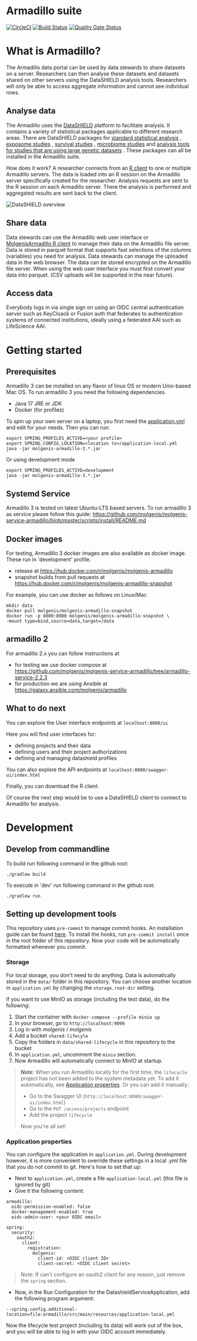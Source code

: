 # Armadillo suite

[![CircleCI](https://circleci.com/gh/molgenis/molgenis-service-armadillo.svg?style=shield)](https://circleci.com/gh/molgenis/molgenis-service-armadillo)
[![Build Status](https://dev.azure.com/molgenis/molgenis-emx2/_apis/build/status/molgenis.molgenis-service-armadillo?branchName=master)](https://dev.azure.com/molgenis/molgenis-service-armadillo/_build/latest?definitionId=1&branchName=master)
[![Quality Gate Status](https://sonarcloud.io/api/project_badges/measure?project=org.molgenis%3Aarmadillo-service&metric=alert_status)](https://sonarcloud.io/dashboard?id=org.molgenis%3Aarmadillo-service)

# What is Armadillo?

The Armadillo data portal can be used by data stewards to share datasets on a server. Researchers can then analyse these datasets and datasets shared on other
servers using the DataSHIELD analysis tools. Researchers will only be able to access aggregate information and cannot see individual rows.

## Analyse data

The Armadillo uses the [DataSHIELD](https://datashield.org) platform to facilitate analysis. It contains a variety of statistical packages applicable to
different research areas. There are DataSHIELD packages for [standard statistical analysis](https://github.com/datashield/dsBaseClient)
, [exposome studies](https://github.com/isglobal-brge/dsExposomeClient)
, [survival studies](https://github.com/neelsoumya/dsSurvivalClient)
, [microbiome studies](https://github.com/StuartWheater/dsMicrobiomeClient)
and [analysis tools for studies that are using large genetic datasets](https://github.com/isglobal-brge/dsomicsclient)
. These packages can all be installed in the Armadillo suite.

How does it work? A researcher connects from an [R client](https://molgenis.github.io/molgenis-r-datashield) to one or multiple Armadillo servers. The data is
loaded into an R session on the Armadillo server specifically created for the researcher. Analysis requests are sent to the R session on each Armadillo server.
There the analysis is performed and aggregated results are sent back to the client.

![DataSHIELD overview](https://raw.githubusercontent.com/molgenis/molgenis-service-armadillo/master/doc/img/overview-datashield.png)

## Share data

Data stewards can use the Armadillo web user interface or [MolgenisArmadillo R client](https://molgenis.github.io/molgenis-r-armadillo)
to manage their data on the Armadillo file server. Data is stored in parquet format that supports fast selections of the columns (variables)
you need for analysis. Data stewards can manage the uploaded data in the web browser. The data can be stored encrypted on the Armadillo file server. When using
the web user interface you must first convert your data into parquet. (CSV uploads will be supported in the near future).

## Access data

Everybody logs in via single sign on using an OIDC central authentication server such as KeyCloack or Fusion auth that federates to authentication systems of
connected institutions, ideally using a federated AAI such as LifeScience AAI.

# Getting started

## Prerequisites

Armadillo 3 can be installed on any flavor of linux OS or modern Unix-based Mac OS. To run armadillo 3 you need the following dependencies.

* Java 17 JRE or JDK
* Docker (for profiles)

To spin up your own server on a laptop, you first need
the [application.yml](https://raw.githubusercontent.com/molgenis/molgenis-service-armadillo/master/scripts/install/conf/application-local.yml)
and edit for your needs. Then you can run:

```
export SPRING_PROFILES_ACTIVE=<your profile>
export SPRING_CONFIG_LOCATION=<location to>/application-local.yml
java -jar molgenis-armadillo-3.*.jar
```

Or using development mode

```
export SPRING_PROFILES_ACTIVE=development
java -jar molgenis-armadillo-3.*.jar
```

## Systemd Service

Armadillo 3 is tested on latest Ubuntu-LTS based servers. To run armadillo 3 as service please follow this
guide: https://github.com/molgenis/molgenis-service-armadillo/blob/master/scripts/install/README.md

## Docker images

For testing, Armadillo 3 docker images are also available as docker image. These run in 'development' profile.

- release at https://hub.docker.com/r/molgenis/molgenis-armadillo
- snapshot builds from pull requests at https://hub.docker.com/r/molgenis/molgenis-armadillo-snapshot

For example, you can use docker as follows on Linux/Mac

```
mkdir data
docker pull molgenis/molgenis-armadillo-snapshot
docker run -p 8080:8080 molgenis/molgenis-armadillo-snapshot \
-mount type=bind,source=data,target=/data 
```

## armadillo 2

For armadillo 2.x you can follow instructions at

* for testing we use docker compose at https://github.com/molgenis/molgenis-service-armadillo/tree/armadillo-service-2.2.3
* for production we are using Ansible at https://galaxy.ansible.com/molgenis/armadillo

## What to do next

You can explore the User interface endpoints at `localhost:8080/ui`

Here you will find user interfaces for:

* defining projects and their data
* defining users and their project authorizations
* defining and managing datashield profiles

You can also explore the API endpoints at `localhost:8080/swagger-ui/index.html`

Finally, you can download the R client.

Of course the next step would be to use a DataSHIELD client to connect to Armadillo for analysis.

# Development

## Develop from commandline

To build run following command in the github root:

```./gradlew build```

To execute in 'dev' run following command in the github root:

```./gradlew run```

## Setting up development tools

This repository uses `pre-commit` to manage commit hooks. An installation guide can be found
[here](https://pre-commit.com/index.html#1-install-pre-commit). To install the hooks, run `pre-commit install` once in the root folder of this repository. Now
your code will be automatically formatted whenever you commit.

### Storage

For local storage, you don't need to do anything. Data is automatically stored in the `data/` folder in this repository. You can choose another location
in `application.yml` by changing the `storage.root-dir`
setting.

If you want to use MinIO as storage (including the test data), do the following:

1. Start the container with `docker-compose --profile minio up`
2. In your browser, go to `http://localhost:9090`
3. Log in with _molgenis_ / _molgenis_
4. Add a bucket `shared-lifecyle`
5. Copy the folders in `data/shared-lifecycle` in this repository to the bucket
6. In `application.yml`, uncomment the `minio` section.
7. Now Armadillo will automatically connect to MinIO at startup.

> **_Note_**: When you run Armadillo locally for the first time, the `lifecycle` project has not been
> added to the system metadata yet. To add it automatically, see [Application properties](#application-properties).
> Or you can add it manually:
> - Go to the Swagger UI (`http://localhost:8080/swagger-ui/index.html`)
> - Go to the `PUT /access/projects` endpoint
> - Add the project `lifecycle`
>
> Now you're all set!

### Application properties

You can configure the application in `application.yml`. During development however, it is more convenient to override these settings in a local .yml file that
you do not commit to git. Here's how to set that up:

- Next to `application.yml`, create a file `application-local.yml` (this file is ignored by git)
- Give it the following content:

```
armadillo:
  oidc-permission-enabled: false
  docker-management-enabled: true
  oidc-admin-user: <your OIDC email>

spring:
  security:
    oauth2:
      client:
        registration:
          molgenis:
            client-id: <OIDC client ID>
            client-secret: <OIDC client secret>
```

> Note: If can't configure an oauth2 client for any reason, just remove the `spring` section.

- Now, in the Run Configuration for the DatashieldServiceApplication, add the following program argument:

```--spring.config.additional-location=file:armadillo/src/main/resources/application-local.yml```

Now the lifecycle test project (including its data) will work out of the box, and you will be able to log in with your OIDC account immediately.
